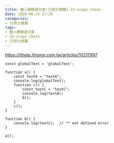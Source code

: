 ```yaml
---
title: 鐵人賽精選文章(JS原力覺醒)-15-scope-chain
date: 2020-06-24 17:28
categories: 
- JS原力覺醒
tags:
- 鐵人賽精選文章
- 15-scope-chain
- JS原力覺醒
---
```


https://ithelp.ithome.com.tw/articles/10217997

```
const globalText = 'globalText';

function a() {
    const textA = "textA";
    console.log(globalText);
    function c() {
        const textC = "textC";
        console.log(textA);
        b();
    }
    c();
}

function b() {
    console.log(textC);  // ** not defined error
}

a();

```
